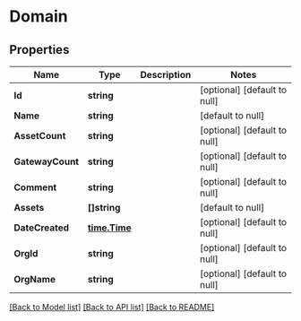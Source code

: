 # Domain

## Properties
Name | Type | Description | Notes
------------ | ------------- | ------------- | -------------
**Id** | **string** |  | [optional] [default to null]
**Name** | **string** |  | [default to null]
**AssetCount** | **string** |  | [optional] [default to null]
**GatewayCount** | **string** |  | [optional] [default to null]
**Comment** | **string** |  | [optional] [default to null]
**Assets** | **[]string** |  | [default to null]
**DateCreated** | [**time.Time**](time.Time.md) |  | [optional] [default to null]
**OrgId** | **string** |  | [optional] [default to null]
**OrgName** | **string** |  | [optional] [default to null]

[[Back to Model list]](../README.md#documentation-for-models) [[Back to API list]](../README.md#documentation-for-api-endpoints) [[Back to README]](../README.md)


